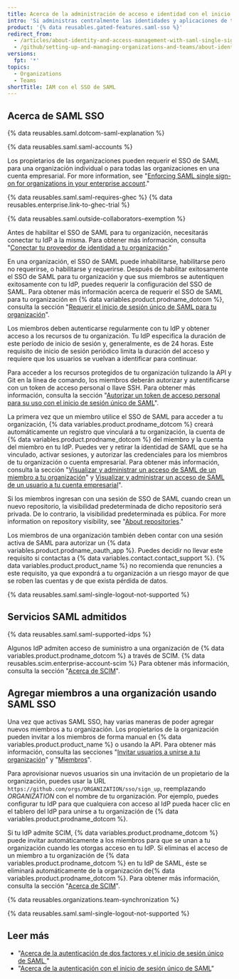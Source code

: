 ```yaml
---
title: Acerca de la administración de acceso e identidad con el inicio de sesión único de SAML
intro: 'Si administras centralmente las identidades y aplicaciones de tus usuarios con un provedor de identidad (IdP), puedes configurar el inicio de sesión único (SSO) del Lenguaje de Marcado para Confirmaciones de Seguridad (SAML) para proteger los recursos de tu organización en {% data variables.product.prodname_dotcom %}.'
product: '{% data reusables.gated-features.saml-sso %}'
redirect_from:
  - /articles/about-identity-and-access-management-with-saml-single-sign-on
  - /github/setting-up-and-managing-organizations-and-teams/about-identity-and-access-management-with-saml-single-sign-on
versions:
  fpt: '*'
topics:
  - Organizations
  - Teams
shortTitle: IAM con el SSO de SAML
---
```


## Acerca de SAML SSO

{% data reusables.saml.dotcom-saml-explanation %}

{% data reusables.saml.saml-accounts %}

Los propietarios de las organizaciones pueden requerir el SSO de SAML para una organización individual o para todas las organizaciones en una cuenta empresarial. For more information, see "[Enforcing SAML single sign-on for organizations in your enterprise account](/github/setting-up-and-managing-your-enterprise/configuring-identity-and-access-management-for-your-enterprise-account/enforcing-saml-single-sign-on-for-organizations-in-your-enterprise-account)."

{% data reusables.saml.saml-requires-ghec %} {% data reusables.enterprise.link-to-ghec-trial %}

{% data reusables.saml.outside-collaborators-exemption %}

Antes de habilitar el SSO de SAML para tu organización, necesitarás conectar tu IdP a la misma. Para obtener más información, consulta "[Conectar tu proveedor de identidad a tu organización](/organizations/managing-saml-single-sign-on-for-your-organization/connecting-your-identity-provider-to-your-organization)."

En una organización, el SSO de SAML puede inhabilitarse, habilitarse pero no requerirse, o habilitarse y requerirse. Después de habilitar exitosamente el SSO de SAML para tu organización y que sus miembros se autentiquen exitosamente con tu IdP, puedes requerir la configuración del SSO de SAML. Para obtener más información acerca de requerir el SSO de SAML para tu organización en {% data variables.product.prodname_dotcom %}, consulta la sección "[Requerir el inicio de sesión único de SAML para tu organización](/articles/enforcing-saml-single-sign-on-for-your-organization)".

Los miembros deben autenticarse regularmente con tu IdP y obtener acceso a los recursos de tu organización. Tu IdP especifica la duración de este período de inicio de sesión y, generalmente, es de 24 horas. Este requisito de inicio de sesión periódico limita la duración del acceso y requiere que los usuarios se vuelvan a identificar para continuar.

Para acceder a los recursos protegidos de tu organización tulizando la API y Git en la línea de comando, los miembros deberán autorizar y autentificarse con un token de acceso personal o llave SSH. Para obtener más información, consulta la sección "[Autorizar un token de acceso personal para su uso con el inicio de sesión único de SAML](/github/authenticating-to-github/authorizing-a-personal-access-token-for-use-with-saml-single-sign-on)".

La primera vez que un miembro utilice el SSO de SAML para acceder a tu organización, {% data variables.product.prodname_dotcom %} creará automáticamente un registro que vinculará a tu organización, la cuenta de {% data variables.product.prodname_dotcom %} del miembro y la cuenta del miembro en tu IdP. Puedes ver y retirar la identidad de SAML que se ha vinculado, activar sesiones, y autorizar las credenciales para los miembros de tu organización o cuenta empresarial. Para obtener más información, consulta la sección "[Visualizar y administrar un acceso de SAML de un miembro a tu organización](/organizations/granting-access-to-your-organization-with-saml-single-sign-on/viewing-and-managing-a-members-saml-access-to-your-organization)" y [Visualizar y administrar un acceso de SAML de un usuario a tu cuenta empresarial](/github/setting-up-and-managing-your-enterprise/viewing-and-managing-a-users-saml-access-to-your-enterprise-account)".

Si los miembros ingresan con una sesión de SSO de SAML cuando crean un nuevo repositorio, la visibilidad predeterminada de dicho repositorio será privada. De lo contrario, la visibilidad predeterminada es pública. For more information on repository visibility, see "[About repositories](/repositories/creating-and-managing-repositories/about-repositories#about-repository-visibility)."

Los miembros de una organización también deben contar con una sesión activa de SAML para autorizar un {% data variables.product.prodname_oauth_app %}. Puedes decidir no llevar este requisito si contactas a {% data variables.contact.contact_support %}. {% data variables.product.product_name %} no recomienda que renuncies a este requisito, ya que expondrá a tu organización a un riesgo mayor de que se roben las cuentas y de que exista pérdida de datos.

{% data reusables.saml.saml-single-logout-not-supported %}

## Servicios SAML admitidos

{% data reusables.saml.saml-supported-idps %}

Algunos IdP admiten acceso de suministro a una organización de {% data variables.product.prodname_dotcom %} a través de SCIM. {% data reusables.scim.enterprise-account-scim %} Para obtener más información, consulta la sección "[Acerca de SCIM](/organizations/managing-saml-single-sign-on-for-your-organization/about-scim)".

## Agregar miembros a una organización usando SAML SSO

Una vez que activas SAML SSO, hay varias maneras de poder agregar nuevos miembros a tu organización. Los propietarios de la organización pueden invitar a los miembros de forma manual en {% data variables.product.product_name %} o usando la API. Para obtener más información, consulta las secciones "[Invitar usuarios a unirse a tu organización](/articles/inviting-users-to-join-your-organization)" y "[Miembros](/rest/reference/orgs#add-or-update-organization-membership)".

Para aprovisionar nuevos usuarios sin una invitación de un propietario de la organización, puedes usar la URL `https://github.com/orgs/ORGANIZATION/sso/sign_up`, reemplazando _ORGANIZATION_ con el nombre de tu organización. Por ejemplo, puedes configurar tu IdP para que cualquiera con acceso al IdP pueda hacer clic en el tablero del IdP para unirse a tu organización de {% data variables.product.prodname_dotcom %}.

Si tu IdP admite SCIM, {% data variables.product.prodname_dotcom %} puede invitar automáticamente a los miembros para que se unan a tu organización cuando les otorgas acceso en tu IdP. Si eliminas el acceso de un miembro a tu organización de {% data variables.product.prodname_dotcom %} en tu IdP de SAML, éste se eliminará automáticamente de la organización de{% data variables.product.prodname_dotcom %}. Para obtener más información, consulta la sección "[Acerca de SCIM](/organizations/managing-saml-single-sign-on-for-your-organization/about-scim)".

{% data reusables.organizations.team-synchronization %}

{% data reusables.saml.saml-single-logout-not-supported %}

## Leer más

- "[Acerca de la autenticación de dos factores y el inicio de sesión único de SAML ](/articles/about-two-factor-authentication-and-saml-single-sign-on)"
- "[Acerca de la autenticación con el inicio de sesión único de SAML](/github/authenticating-to-github/about-authentication-with-saml-single-sign-on)"
